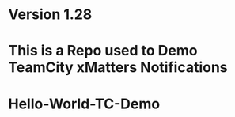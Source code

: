 # Version 1.28

# This is a Repo used to Demo TeamCity xMatters Notifications

# Hello-World-TC-Demo
